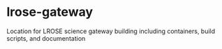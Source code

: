 # lrose-gateway
Location for LROSE science gateway building including containers, build scripts, and documentation
